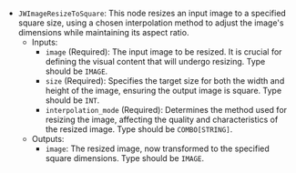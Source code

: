 - `JWImageResizeToSquare`: This node resizes an input image to a specified square size, using a chosen interpolation method to adjust the image's dimensions while maintaining its aspect ratio.
    - Inputs:
        - `image` (Required): The input image to be resized. It is crucial for defining the visual content that will undergo resizing. Type should be `IMAGE`.
        - `size` (Required): Specifies the target size for both the width and height of the image, ensuring the output image is square. Type should be `INT`.
        - `interpolation_mode` (Required): Determines the method used for resizing the image, affecting the quality and characteristics of the resized image. Type should be `COMBO[STRING]`.
    - Outputs:
        - `image`: The resized image, now transformed to the specified square dimensions. Type should be `IMAGE`.
